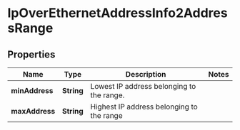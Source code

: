 
# IpOverEthernetAddressInfo2AddressRange

## Properties
Name | Type | Description | Notes
------------ | ------------- | ------------- | -------------
**minAddress** | **String** | Lowest IP address belonging to the range.  | 
**maxAddress** | **String** | Highest IP address belonging to the range  | 



